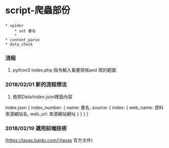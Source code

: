 # script-爬蟲部份
### 
    * spider
        * set 書名
        * 
    * content_parse
    * data_check

### 流程
1. python3 index.php 指令輸入看要爬啥and 爬的範圍

### 2018/02/01 新的流程想法
1. 依照Data/index.json裡面內容

index.json
{
    index_number: {
        name: 書名,
        source: {
            index: {
                web_name: 資料來源網站名,
                web_url: 來源網站網址
            }
        }
    }
}

### 2018/02/19 選用前端技術
[https://lavas.baidu.com/](lavas 官方文件)

